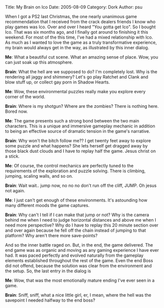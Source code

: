 Title: My Brain on Ico
Date: 2005-08-09
Category: Dork
Author: psu

When I got a PS2 last Christmas, the one nearly unanimous game recommendation that I received from the crack dealers friends I know who play games was Ico. Over and over I heard "You gotta get Ico". So I bought Ico. That was six months ago, and I finally got around to finishing it this weekend. For most of the this time, I've had a mixed relationship with Ico. As much as I wanted to love the game as a truly transformative experience, my brain would always get in the way, as illustrated by this inner dialog.

**Me**: What a beautiful cut scene. What an amazing sense of place. Wow, you can just soak up this atmosphere.

**Brain**: What the hell are we supposed to do? I'm completely lost. Why is the rendering all jaggy and shimmery? Let's go play Ratchet and Clank and blow stuff up, or collect gay porn in Shadow Hearts.

**Me**: Wow, these environmental puzzles really make you explore every corner of the world.

**Brain**: Where is my shotgun? Where are the zombies? There is nothing here. Bored now.

**Me**: The game presents such a strong bond between the two main characters. This is a unique and immersive gameplay mechanic in addition to being an effective source of dramatic tension in the game's narrative. 

**Brain**: Why won't the bitch follow me?? I get twenty feet away to explore some puzzle and what happens? She lets herself get dragged away by those black dust clouds and I have to replay half the game. Jesus christ on a stick.

**Me**: Of course, the control mechanics are perfectly tuned to the requirements of the exploration and puzzle solving. There is climbing, jumping, scaling walls, and so on.

**Brain**: Wait wait.. jump now, no no no don't run off the cliff, JUMP. Oh jesus not again.

**Me**: I just can't get enough of these environments. It's astounding how many different moods the game captures.

**Brain**: Why can't I tell if I can make that jump or not? Why is the camera behind me when I need to judge horizontal distances and above me when I need more perspective? Why do I have to replay this 20 minute section over and over again because he fell off the chain instead of jumping to that platform? Why aren't there more save-points?

And so the inner battle raged on. But, in the end, the game delivered. The end game was as organic and moving as any gaming experience I have ever had. It was paced perfectly and evolved naturally from the gameplay elements established throughout the rest of the game. Even the end Boss did not offend, because the solution was clear from the environment and the setup. So, the last entry in the dialog is

**Me**: Wow, that was the most emotionally mature ending I've ever seen in a game.

**Brain**: Sniff, sniff, what a nice little girl, er, I mean, where the hell was the savepoint I needed halfway to the end boss?